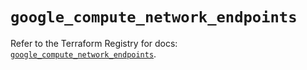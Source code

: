 # `google_compute_network_endpoints`

Refer to the Terraform Registry for docs: [`google_compute_network_endpoints`](https://registry.terraform.io/providers/hashicorp/google/5.24.0/docs/resources/compute_network_endpoints).
